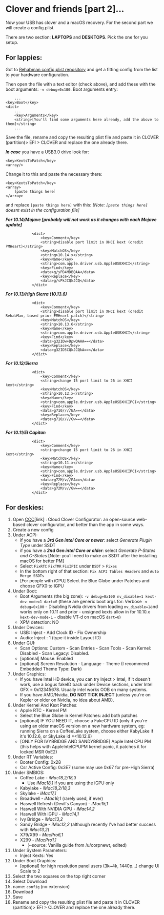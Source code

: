 # Clover and friends \[part 2\]...

Now your USB has clover and a macOS recovery. For the second part we will create a config.plist.

There are two section: **LAPTOPS** and **DESKTOPS**. Pick the one for you setup.

## For lappies:

Got to [Rehabman config.plist repository](https://github.com/RehabMan/OS-X-Clover-Laptop-Config) and get a fitting config from the list to your hardware configuration.

Then open the file with a text editor \(check above\), and add these with the boot arguments: `-v debug=0x100`. Boot arguments entry:

```markup
	...
<key>Boot</key>
<dict>
	...
	<key>Arguments</key>
	<string>[You'll find some arguments here already, add the above to them]</string>
	...
```

Save the file, rename and copy the resulting plist file and paste it in CLOVER \(partition\)&gt; EFI &gt; CLOVER and replace the one already there.

_**In case**_ you have a USB3.0 drive look for:

```markup
<key>KextsToPatch</key>
<array/>
```

Change it to this and paste the necessary there:

```markup
<key>KextsToPatch</key>
<array>
    [paste things here]
</array>
```

and replace `[paste things here]` with this: _\[Note: `[paste things here]` doesnt exist in the configuration file\]_

_**For 10.14/Mojave \[probably will not work as it changes with each Mojave update\]**_

```markup
			<dict>
				<key>Comment</key>
				<string>disable port limit in XHCI kext (credit PMHeart)</string>
				<key>MatchOS</key>
				<string>10.14.x</string>
				<key>Name</key>
				<string>com.apple.driver.usb.AppleUSBXHCI</string>
				<key>Find</key>
				<data>g/sPD4MDBQAA</data>
				<key>Replace</key>
				<data>g/sPkJCQkJCQ</data>
			</dict>
```

_**For 10.13/High Sierra \(10.13.6\)**_

```markup
			<dict>
				<key>Comment</key>
				<string>disable port limit in XHCI kext (credit RehabMan, based prior PMHeart patch)</string>
				<key>MatchOS</key>
				<string>10.13.6</string>
				<key>Name</key>
				<string>com.apple.driver.usb.AppleUSBXHCI</string>
				<key>Find</key>
				<data>g32IDw+DpwQAAA==</data>
				<key>Replace</key>
				<data>g32ID5CQkJCQkA==</data>
			</dict>
```

_**For 10.12/Sierra**_

```markup
			<dict>
				<key>Comment</key>
				<string>change 15 port limit to 26 in XHCI kext</string>
				<key>MatchOS</key>
				<string>10.12.x</string>
				<key>Name</key>
				<string>com.apple.driver.usb.AppleUSBXHCIPCI</string>
				<key>Find</key>
				<data>g710////EA==</data>
				<key>Replace</key>
				<data>g710////Gw==</data>
			</dict>
```

_**For 10.11/El Capitan**_

```markup
			<dict>
				<key>Comment</key>
				<string>change 15 port limit to 26 in XHCI kext</string>
				<key>MatchOS</key>
				<string>10.11.x</string>
				<key>Name</key>
				<string>com.apple.driver.usb.AppleUSBXHCIPCI</string>
				<key>Find</key>
				<data>g72M/v//EA==</data>
				<key>Replace</key>
				<data>g72M/v//Gw==</data>
			</dict>
```

## For deskies:

1. Open [CCC](http://cloudclovereditor.altervista.org/)\[link\] : Cloud Clover Configurator: an open-source web-based clover configurator, and better than the app in some ways.
2. Create a new config
3. Under ACPI:
   * if you have a _**3rd Gen intel Core or newer**_: select _Generate Plugin Type_ under SSDT
   * if you have a _**2nd Gen intel Core or older**_: select _Generate P-States and C-States_ \[Note: you'll need to make an SSDT after the installing macOS for better PM\]
   * Select `FixRTC` `FixTMR` `FixIPIC` under `DSDT` &gt; `Fixes`
   * In the bottom right of that section: `Fix ACPI Tables Headers` and `Auto Merge SSDTs`
   * \[For people with iGPU\] Select the Blue Globe under Patches and choose GFX0 to IGPU
4. Under Boot:
   * Boot Arguments \(the big zone\): `-v debug=0x100 nv_disable=1 kext-dev-mode=1 dart=0` \(these are generic boot args for: Verbose `-v debug=0x100` - Disabling Nvidia drivers from loading `nv_disable=1`and works only on 10.11 and prior - unsigned kexts allow in for 10.10.x `kext-dev-mode-1` - disable VT-d on macOS `dart=0`\)
   * XPM detection: NO
5. Under Devices:
   * USB: Inject - Add Clock ID - Fix Ownership
   * Audio: Inject : 1 \(type it inside Layout ID\)
6. Under GUI:
   * Scan Options: Custom - Scan Entries - Scan Tools - Scan Kernel: Disabled - Scan Legacy: Disabled.
   * \[optional\] Mouse: Enabled
   * \[optional\] Screen Resolution - Language - Theme \(I recommend Embedded Theme Type: Dark\)
7. Under Graphics:
   * If you have Intel HD device, you can try Inject &gt; Intel, if it doesn't work, use a bogus fakeID back under Device sections, under Intel GFX = 0x12345678. Usually intel works OOB on many systems.
   * If you have AMD/Nvidia, **DO NOT TICK INJECT** \(unless you're on Kepler or older on Nvidia, no idea about AMD\).
8. Under Kernel And Kext Patches:
   * Apple RTC - Kernel PM
   * Select the Blue Globe in Kernel Patches: add both patches
   * \[optional\] IF YOU NEED IT, choose a FakeCPU ID \(only if you're using an older macOS version on a new hardware system, eg: running Sierra on a CoffeeLake system, choose either KabyLake if it's 10.12.6, or SkyLake id =&lt;10.12.6\)
   * \[ONLY FOR IVYBRIDGE AND SANDYBRIDGE\] Apple Intel CPU PM \(this helps with AppleIntelCPUPM kernel panic, it patches it for locked MSR 0xE2\)
9. Under RT Variables:
   * Booter Config: 0x28
   * Csr Active Config: 0x3E7 \(some may use 0x67 for pre-High Sierra\)
10. Under SMBIOS:
    * Coffee Lake - _iMac18,2/18,3_
      * Use _iMac18,1_ if you are using the iGPU only
    * Kabylake - _iMac18,2/18,3_
    * Skylake - _iMac17,1_
    * Broadwell - _iMac16,1_ \(rarely used, if ever\)
    * Haswell Refresh \(Devil's Canyon\) - _iMac15,1_
    * Haswell With NVIDIA GPU - _iMac14,2_
    * Haswell With iGPU - _iMac14,1_
    * Ivy Bridge - _iMac13,2_
    * Sandy Bridge - _iMac12,2_ \(although recently I've had better success with _iMac13,2_\)
    * X79/X99 - _MacPro6,1_
    * X299 - _iMacPro1,1_
      * \(~source: Vanilla guide from /u/corpnewt, edited\)
11. Under System Parameters:
    * Inject Kexts: Yes
12. Under Boot Graphics:
    * \[optional\] for high resolution panel users \(3k~4k, 1440p...\) change UI Scale to 2
13. Select the two squares on the top right corner
14. Select Download
15. name: `config` \(no extension\)
16. Download
17. Save
18. Rename and copy the resulting plist file and paste it in CLOVER \(partition\)&gt; EFI &gt; CLOVER and replace the one already there.

